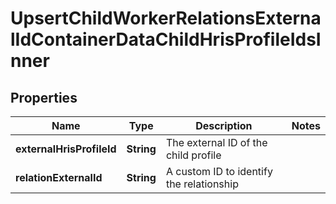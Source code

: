 

# UpsertChildWorkerRelationsExternalIdContainerDataChildHrisProfileIdsInner


## Properties

| Name | Type | Description | Notes |
|------------ | ------------- | ------------- | -------------|
|**externalHrisProfileId** | **String** | The external ID of the child profile |  |
|**relationExternalId** | **String** | A custom ID to identify the relationship |  |




